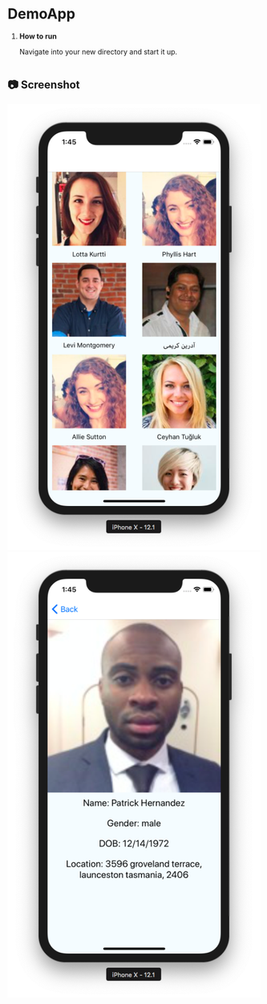 # DemoApp

1.  **How to run**

    Navigate into your new directory and start it up.

    ```react-native run-ios
    ```

## 📷 Screenshot

![Screenshot](screen1.png)
![Screenshot](screen2.png)